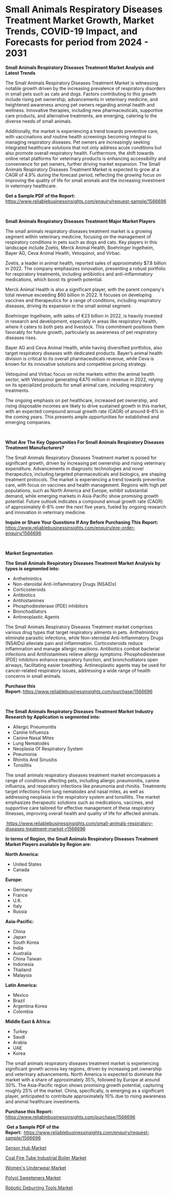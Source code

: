 <p><h1>Small Animals Respiratory Diseases Treatment Market Growth, Market Trends, COVID-19 Impact, and Forecasts for period from 2024 - 2031</h1></p><p><strong>Small Animals Respiratory Diseases Treatment Market Analysis and Latest Trends</strong></p>
<p><p>The Small Animals Respiratory Diseases Treatment Market is witnessing notable growth driven by the increasing prevalence of respiratory disorders in small pets such as cats and dogs. Factors contributing to this growth include rising pet ownership, advancements in veterinary medicine, and heightened awareness among pet owners regarding animal health and wellness. Innovative therapies, including new pharmaceuticals, supportive care products, and alternative treatments, are emerging, catering to the diverse needs of small animals. </p><p>Additionally, the market is experiencing a trend towards preventive care, with vaccinations and routine health screenings becoming integral to managing respiratory diseases. Pet owners are increasingly seeking integrated healthcare solutions that not only address acute conditions but also promote overall respiratory health. Furthermore, the shift towards online retail platforms for veterinary products is enhancing accessibility and convenience for pet owners, further driving market expansion. The Small Animals Respiratory Diseases Treatment Market is expected to grow at a CAGR of 4.9% during the forecast period, reflecting the growing focus on improving the quality of life for small animals and the increasing investment in veterinary healthcare.</p></p>
<p><strong>Get a Sample PDF of the Report:&nbsp;</strong> <a href="https://www.reliablebusinessinsights.com/enquiry/request-sample/1566696?utm_campaign=1121&utm_medium=2&utm_source=Github&utm_content=ia&utm_term=17112024&utm_id=small-animals-respiratory-diseases-treatment">https://www.reliablebusinessinsights.com/enquiry/request-sample/1566696</a></p>
<p>&nbsp;</p>
<p><strong>Small Animals Respiratory Diseases Treatment Major Market Players</strong></p>
<p><p>The small animals respiratory diseases treatment market is a growing segment within veterinary medicine, focusing on the management of respiratory conditions in pets such as dogs and cats. Key players in this landscape include Zoetis, Merck Animal Health, Boehringer Ingelheim, Bayer AG, Ceva Animal Health, Vetoquinol, and Virbac.</p><p>Zoetis, a leader in animal health, reported sales of approximately $7.8 billion in 2022. The company emphasizes innovation, presenting a robust portfolio for respiratory treatments, including antibiotics and anti-inflammatory medications, which boost its growth potential. </p><p>Merck Animal Health is also a significant player, with the parent company's total revenue exceeding $60 billion in 2022. It focuses on developing vaccines and therapeutics for a range of conditions, including respiratory diseases, driving its expansion in the small animal segment.</p><p>Boehringer Ingelheim, with sales of €23 billion in 2022, is heavily invested in research and development, especially in areas like respiratory health, where it caters to both pets and livestock. This commitment positions them favorably for future growth, particularly as awareness of pet respiratory diseases rises.</p><p>Bayer AG and Ceva Animal Health, while having diversified portfolios, also target respiratory diseases with dedicated products. Bayer’s animal health division is critical to its overall pharmaceuticals revenue, while Ceva is known for its innovative solutions and competitive pricing strategy.</p><p>Vetoquinol and Virbac focus on niche markets within the animal health sector, with Vetoquinol generating €470 million in revenue in 2022, relying on its specialized products for small animal care, including respiratory treatments.</p><p>The ongoing emphasis on pet healthcare, increased pet ownership, and rising disposable incomes are likely to drive sustained growth in this market, with an expected compound annual growth rate (CAGR) of around 6–8% in the coming years. This presents ample opportunities for established and emerging companies.</p></p>
<p>&nbsp;</p>
<p><strong>What Are The Key Opportunities For Small Animals Respiratory Diseases Treatment Manufacturers?</strong></p>
<p><p>The Small Animals Respiratory Diseases Treatment market is poised for significant growth, driven by increasing pet ownership and rising veterinary expenditure. Advancements in diagnostic technologies and novel therapeutics, including targeted pharmaceuticals and biologics, are shaping treatment protocols. The market is experiencing a trend towards preventive care, with focus on vaccines and health management. Regions with high pet populations, such as North America and Europe, exhibit substantial demand, while emerging markets in Asia-Pacific show promising growth potential. Future outlook indicates a compound annual growth rate (CAGR) of approximately 6-8% over the next five years, fueled by ongoing research and innovation in veterinary medicine.</p></p>
<p><strong>Inquire or Share Your Questions If Any Before Purchasing This Report:</strong> <a href="https://www.reliablebusinessinsights.com/enquiry/pre-order-enquiry/1566696?utm_campaign=1121&utm_medium=2&utm_source=Github&utm_content=ia&utm_term=17112024&utm_id=small-animals-respiratory-diseases-treatment">https://www.reliablebusinessinsights.com/enquiry/pre-order-enquiry/1566696</a></p>
<p>&nbsp;</p>
<p><strong>Market Segmentation</strong></p>
<p><strong>The Small Animals Respiratory Diseases Treatment Market Analysis by types is segmented into:</strong></p>
<p><ul><li>Anthelmintics</li><li>Non-steroidal Anti-Inflammatory Drugs (NSAIDs)</li><li>Corticosteroids</li><li>Antibiotics</li><li>Antihistamines</li><li>Phosphodiesterase (PDE) inhibitors</li><li>Bronchodilators</li><li>Antineoplastic Agents</li></ul></p>
<p><p>The Small Animals Respiratory Diseases Treatment market comprises various drug types that target respiratory ailments in pets. Anthelmintics eliminate parasitic infections, while Non-steroidal Anti-Inflammatory Drugs (NSAIDs) alleviate pain and inflammation. Corticosteroids reduce inflammation and manage allergic reactions. Antibiotics combat bacterial infections and Antihistamines relieve allergy symptoms. Phosphodiesterase (PDE) inhibitors enhance respiratory function, and bronchodilators open airways, facilitating easier breathing. Antineoplastic agents may be used for cancer-related respiratory issues, addressing a wide range of health concerns in small animals.</p></p>
<p><strong>Purchase this Report:&nbsp;</strong><a href="https://www.reliablebusinessinsights.com/purchase/1566696?utm_campaign=1121&utm_medium=2&utm_source=Github&utm_content=ia&utm_term=17112024&utm_id=small-animals-respiratory-diseases-treatment">https://www.reliablebusinessinsights.com/purchase/1566696</a></p>
<p>&nbsp;</p>
<p><strong>The Small Animals Respiratory Diseases Treatment Market Industry Research by Application is segmented into:</strong></p>
<p><ul><li>Allergic Pneumonitis</li><li>Canine Influenza</li><li>Canine Nasal Mites</li><li>Lung Nematodes</li><li>Neoplasia Of Respiratory System</li><li>Pneumonia</li><li>Rhinitis And Sinusitis</li><li>Tonsilitis</li></ul></p>
<p><p>The small animals respiratory diseases treatment market encompasses a range of conditions affecting pets, including allergic pneumonitis, canine influenza, and respiratory infections like pneumonia and rhinitis. Treatments target infections from lung nematodes and nasal mites, as well as addressing neoplasia in the respiratory system and tonsillitis. The market emphasizes therapeutic solutions such as medications, vaccines, and supportive care tailored for effective management of these respiratory illnesses, improving overall health and quality of life for affected animals.</p></p>
<p><a href="https://www.reliablebusinessinsights.com/small-animals-respiratory-diseases-treatment-market-r1566696?utm_campaign=1121&utm_medium=2&utm_source=Github&utm_content=ia&utm_term=17112024&utm_id=small-animals-respiratory-diseases-treatment">&nbsp;https://www.reliablebusinessinsights.com/small-animals-respiratory-diseases-treatment-market-r1566696</a></p>
<p><strong>In terms of Region, the Small Animals Respiratory Diseases Treatment Market Players available by Region are:</strong></p>
<p>
    <p> <strong> North America: </strong>
        <ul>
            <li>United States</li>
            <li>Canada</li>
        </ul>
        </p> 
    <p> <strong> Europe: </strong>
        <ul>
            <li>Germany</li>
            <li>France</li>
            <li>U.K.</li>
            <li>Italy</li>
            <li>Russia</li>
        </ul>
        </p> 
    <p> <strong> Asia-Pacific: </strong>
        <ul>
            <li>China</li>
            <li>Japan</li>
            <li>South Korea</li>
            <li>India</li>
            <li>Australia</li>
            <li>China Taiwan</li>
            <li>Indonesia</li>
            <li>Thailand</li>
            <li>Malaysia</li>
        </ul>
        </p> 
    <p> <strong> Latin America: </strong>
        <ul>
            <li>Mexico</li>
            <li>Brazil</li>
            <li>Argentina Korea</li>
            <li>Colombia</li>
        </ul>
        </p> 
    <p> <strong> Middle East & Africa: </strong>
        <ul>
            <li>Turkey</li>
            <li>Saudi</li>
            <li>Arabia</li>
            <li>UAE</li>
            <li>Korea</li>
        </ul>
    </p>
    </p>
<p><p>The small animals respiratory diseases treatment market is experiencing significant growth across key regions, driven by increasing pet ownership and veterinary advancements. North America is expected to dominate the market with a share of approximately 35%, followed by Europe at around 30%. The Asia-Pacific region shows promising growth potential, capturing roughly 25% of the market. China, specifically, is emerging as a significant player, anticipated to contribute approximately 10% due to rising awareness and animal healthcare investments.</p></p>
<p><strong>Purchase this Report: </strong><a href="https://www.reliablebusinessinsights.com/purchase/1566696?utm_campaign=1121&utm_medium=2&utm_source=Github&utm_content=ia&utm_term=17112024&utm_id=small-animals-respiratory-diseases-treatment">https://www.reliablebusinessinsights.com/purchase/1566696</a></p>
<p>&nbsp;<strong>Get a Sample PDF of the Report:&nbsp;&nbsp;</strong><a href="https://www.reliablebusinessinsights.com/enquiry/request-sample/1566696?utm_campaign=1121&utm_medium=2&utm_source=Github&utm_content=ia&utm_term=17112024&utm_id=small-animals-respiratory-diseases-treatment">https://www.reliablebusinessinsights.com/enquiry/request-sample/1566696</a></p>
<p><strong></strong></p>
<p><p><a href="https://www.linkedin.com/pulse/sensor-hub-market-emerging-trends-future-prospects-period-from-eubyf?utm_campaign=1121&utm_medium=2&utm_source=Github&utm_content=ia&utm_term=17112024&utm_id=small-animals-respiratory-diseases-treatment">Sensor Hub Market</a></p><p><a href="https://github.com/AlisaRowe24/Market-Research-Report-List-1/blob/main/coal-fire-tube-industrial-boiler-market.md?utm_campaign=1121&utm_medium=2&utm_source=Github&utm_content=ia&utm_term=17112024&utm_id=small-animals-respiratory-diseases-treatment">Coal Fire Tube Industrial Boiler Market</a></p><p><a href="https://issuu.com/reportprime-2/docs/womens-underwear-market-size-2030.p_1638e7d89d7d75?utm_campaign=1121&utm_medium=2&utm_source=Github&utm_content=ia&utm_term=17112024&utm_id=small-animals-respiratory-diseases-treatment">Women's Underwear Market</a></p><p><a href="https://www.linkedin.com/pulse/polyol-sweeteners-market-shifts-strategic-analysis-2024-2031-tx8wf?utm_campaign=1121&utm_medium=2&utm_source=Github&utm_content=ia&utm_term=17112024&utm_id=small-animals-respiratory-diseases-treatment">Polyol Sweeteners Market</a></p><p><a href="https://issuu.com/reportprime-2/docs/robotic-deburring-tools-market-size_1ad8cdeebfb21e?utm_campaign=1121&utm_medium=2&utm_source=Github&utm_content=ia&utm_term=17112024&utm_id=small-animals-respiratory-diseases-treatment">Robotic Deburring Tools Market</a></p></p>